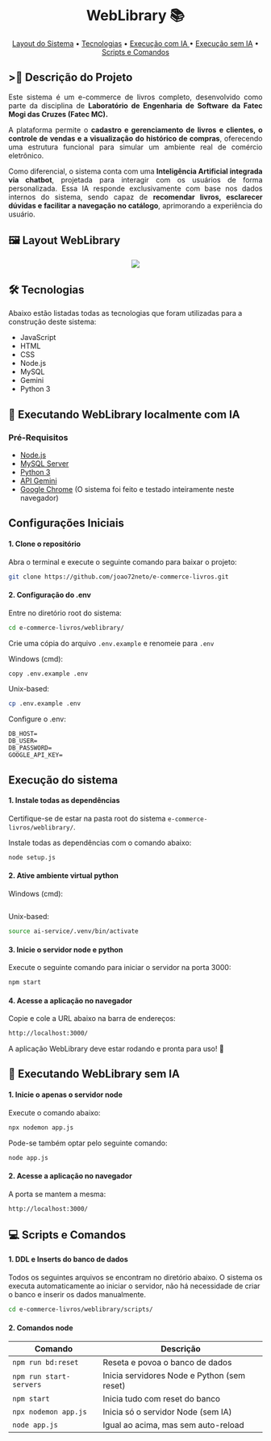 
<h1 align="center" style="font-weight: bold;">WebLibrary 📚</h1>

<p align="center">
 <a href="#ecommerce">Layout do Sistema</a> •
 <a href="#tech">Tecnologias</a> • 
 <a href="#ai-start">Execução com IA </a> •
 <a href="#no-ai-start">Execução sem IA</a> •
 <a href="#scripts">Scripts e Comandos</a>
</p>

<h2>>📘 Descrição do Projeto</h2>

<div align="justify">
  <p>Este sistema é um e-commerce de livros completo, desenvolvido como parte da disciplina de <strong>Laboratório de Engenharia de Software da Fatec Mogi das Cruzes (Fatec MC).</strong></p>

  <p>A plataforma permite o <strong>cadastro e gerenciamento de livros e clientes, o controle de vendas e a visualização do histórico de compras</strong>, oferecendo uma estrutura funcional para simular um ambiente real de comércio eletrônico.</p>

  <p>Como diferencial, o sistema conta com uma <strong>Inteligência Artificial integrada via chatbot</strong>, projetada para interagir com os usuários de forma personalizada. Essa IA responde exclusivamente com base nos dados internos do sistema, sendo capaz de <strong>recomendar livros, esclarecer dúvidas e facilitar a navegação no catálogo</strong>, aprimorando a experiência do usuário.</p>
 
</div>

<h2 id="ecommerce">🖼️ Layout WebLibrary</h2>

 <div align="center">
    <img src="https://github.com/user-attachments/assets/9e918419-b3eb-4ddc-bf62-3ad80e7d154c">
</div>

<h2 id="tech">🛠️ Tecnologias</h2>

Abaixo estão listadas todas as tecnologias que foram utilizadas para a construção deste sistema:

- JavaScript
- HTML
- CSS
- Node.js
- MySQL
- Gemini
- Python 3

<h2 id="ai-start">🤖 Executando WebLibrary localmente com IA</h2>

<h3>Pré-Requisitos</h3>

- [Node.js](https://nodejs.org/pt)
- [MySQL Server](https://dev.mysql.com/downloads/installer/)
- [Python 3](https://www.python.org/downloads/)
- [API Gemini](https://aistudio.google.com/prompts/new_chat)
- [Google Chrome](https://www.google.pt/intl/pt-PT/chrome/?brand=FHFK&ds_kid=43700076570751463&gad_source=1&gclid=CjwKCAjwnPS-BhBxEiwAZjMF0qoMYAhnW_TjZMxq-DQQjfiJw79PMomQhhoNvzEn79KgchseT9NmbxoCSQ0QAvD_BwE&gclsrc=aw.ds) (O sistema foi feito e testado inteiramente neste navegador)

## Configurações Iniciais

#### 1. Clone o repositório
Abra o terminal e execute o seguinte comando para baixar o projeto:

```bash
git clone https://github.com/joao72neto/e-commerce-livros.git
```
#### 2. Configuração do .env
Entre no diretório root do sistema:

```bash
cd e-commerce-livros/weblibrary/
```
Crie uma cópia do arquivo ```.env.example``` e renomeie para ```.env```

Windows (cmd):
```bash
copy .env.example .env
```

Unix-based:
```bash
cp .env.example .env
```

Configure o .env:
```.env
DB_HOST=
DB_USER=
DB_PASSWORD=
GOOGLE_API_KEY=
```
## Execução do sistema

#### 1. Instale todas as dependências
Certifique-se de estar na pasta root do sistema ```e-commerce-livros/weblibrary/```.

Instale todas as dependências com o comando abaixo:

```bash
node setup.js
```

#### 2. Ative ambiente virtual python

Windows (cmd):
```bash

```
Unix-based:
```bash
source ai-service/.venv/bin/activate
```

#### 3. Inicie o servidor node e python
Execute o seguinte comando para iniciar o servidor na porta 3000:

```bash
npm start
```
#### 4. Acesse a aplicação no navegador
Copie e cole a URL abaixo na barra de endereços:

```bash
http://localhost:3000/
```
A aplicação WebLibrary deve estar rodando e pronta para uso! 🚀

<h2 id="no-ai-start">🚀 Executando WebLibrary sem IA</h2>

#### 1. Inicie o apenas o servidor node
Execute o comando abaixo:
```bash
npx nodemon app.js
```

Pode-se também optar pelo seguinte comando:
```bash
node app.js
```

#### 2. Acesse a aplicação no navegador
A porta se mantem a mesma:

```bash
http://localhost:3000/
```

<h2 id="scripts">💻 Scripts e Comandos</h2>

#### 1. DDL e Inserts do banco de dados
Todos os seguintes arquivos se encontram no diretório abaixo. O sistema os executa automaticamente ao iniciar o servidor, não há necessidade de criar o banco e inserir os dados manualmente.

```bash
cd e-commerce-livros/weblibrary/scripts/
```

#### 2. Comandos node

| Comando                   | Descrição                                     |
|---------------------------|-----------------------------------------------|
| `npm run bd:reset`        | Reseta e povoa o banco de dados               |
| `npm run start-servers`   | Inicia servidores Node e Python (sem reset)   |
| `npm start`               | Inicia tudo com reset do banco                |
| `npx nodemon app.js`      | Inicia só o servidor Node (sem IA)            |
| `node app.js`             | Igual ao acima, mas sem auto-reload           |



